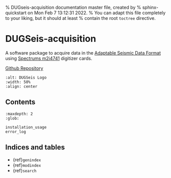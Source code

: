 % DUGseis-acquisition documentation master file, created by
% sphinx-quickstart on Mon Feb  7 13:12:31 2022.
% You can adapt this file completely to your liking, but it should at least
% contain the root `toctree` directive.

# DUGSeis-acquisition

A software package to acquire data in the [Adaptable Seismic Data Format](https://asdf-definition.readthedocs.io/en/latest/) 
using [Spectrums m2i4741](https://spectrum-instrumentation.com/en/m2i4741) digitizer cards.

[Github Repository](https://github.com/swiss-seismological-service/DUGseis-acquisition)

```{image} _static/dug_seis_acquisition_logo.svg
:alt: DUGSeis Logo
:width: 50%
:align: center
```

## Contents

```{toctree}
:maxdepth: 2
:glob:

installation_usage
error_log
```

## Indices and tables

* {ref}`genindex`
* {ref}`modindex`
* {ref}`search`
